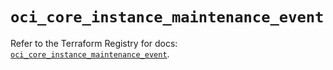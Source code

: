 # `oci_core_instance_maintenance_event`

Refer to the Terraform Registry for docs: [`oci_core_instance_maintenance_event`](https://registry.terraform.io/providers/oracle/oci/7.19.0/docs/resources/core_instance_maintenance_event).
